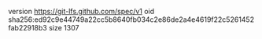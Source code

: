 version https://git-lfs.github.com/spec/v1
oid sha256:ed92c9e44749a22cc5b8640fb034c2e86de2a4e4619f22c5261452fab22918b3
size 1307
